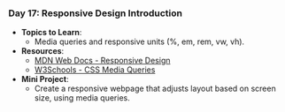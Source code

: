 ### **Day 17: Responsive Design Introduction**

- **Topics to Learn**:
  - Media queries and responsive units (%, em, rem, vw, vh).
- **Resources**:
  - [MDN Web Docs - Responsive Design](https://developer.mozilla.org/en-US/docs/Learn/CSS/CSS_layout/Responsive_Design)
  - [W3Schools - CSS Media Queries](https://www.w3schools.com/css/css_rwd_mediaqueries.asp)
- **Mini Project**:
  - Create a responsive webpage that adjusts layout based on screen size, using media queries.
